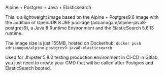Alpine + Postgres + Java + Elasticsearch

This is a lightweight image based on the Alpine + Postgres9.6 image with the addition of OpenJDK 8 JRE package (adrianogam/alpine-java8-postgres9), a Java 8 Runtime Environment and the ElasticSearch 5.6.13 runtime.

The image size is just 155MB, hosted on Dockerhub: `docker push adrianogam/alpine-postgres9-java8-elasticsearch`

Used for Jhipster 5.8.2 testing production environment in CI-CD in Gitlab, you just need to create your CMD that will be called after Postgres and ElasticSearch booted.
